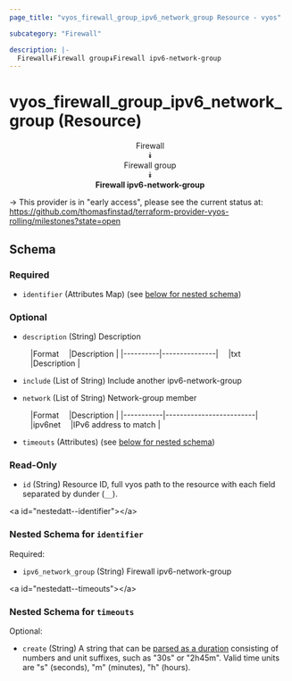 ```yaml
---
page_title: "vyos_firewall_group_ipv6_network_group Resource - vyos"

subcategory: "Firewall"

description: |- 
  Firewall⯯Firewall group⯯Firewall ipv6-network-group
---
```


# vyos_firewall_group_ipv6_network_group (Resource)
<center>

Firewall  
⯯  
Firewall group  
⯯  
**Firewall ipv6-network-group**


</center>

-> This provider is in "early access", please see the current status at: https://github.com/thomasfinstad/terraform-provider-vyos-rolling/milestones?state=open

## Schema

### Required

- `identifier` (Attributes Map) (see [below for nested schema](#nestedatt--identifier))

### Optional

- `description` (String) Description

    &emsp;|Format  &emsp;|Description  |
    |----------|---------------|
    &emsp;|txt     &emsp;|Description  |
- `include` (List of String) Include another ipv6-network-group
- `network` (List of String) Network-group member

    &emsp;|Format   &emsp;|Description            |
    |-----------|-------------------------|
    &emsp;|ipv6net  &emsp;|IPv6 address to match  |
- `timeouts` (Attributes) (see [below for nested schema](#nestedatt--timeouts))

### Read-Only

- `id` (String) Resource ID, full vyos path to the resource with each field separated by dunder (`__`).

&lt;a id=&#34;nestedatt--identifier&#34;&gt;&lt;/a&gt;
### Nested Schema for `identifier`

Required:

- `ipv6_network_group` (String) Firewall ipv6-network-group


&lt;a id=&#34;nestedatt--timeouts&#34;&gt;&lt;/a&gt;
### Nested Schema for `timeouts`

Optional:

- `create` (String) A string that can be [parsed as a duration](https://pkg.go.dev/time#ParseDuration) consisting of numbers and unit suffixes, such as &#34;30s&#34; or &#34;2h45m&#34;. Valid time units are &#34;s&#34; (seconds), &#34;m&#34; (minutes), &#34;h&#34; (hours).  
